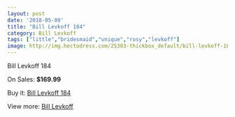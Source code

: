 ```yaml
---
layout: post
date: '2018-05-09'
title: "Bill Levkoff 184"
category: Bill Levkoff
tags: ["little","bridesmaid","unique","rosy","levkoff"]
image: http://img.hectodress.com/25383-thickbox_default/bill-levkoff-184.jpg
---
```

Bill Levkoff 184

On Sales: **$169.99**
<a href="https://www.hectodress.com/bill-levkoff/11721-bill-levkoff-184.html"><amp-img layout="responsive" width="600" height="600" src="//img.hectodress.com/25383-thickbox_default/bill-levkoff-184.jpg" alt="Bill Levkoff 184 0" /></a>

Buy it: [Bill Levkoff 184](https://www.hectodress.com/bill-levkoff/11721-bill-levkoff-184.html "Bill Levkoff 184")

View more: [Bill Levkoff](https://www.hectodress.com/184-bill-levkoff "Bill Levkoff")